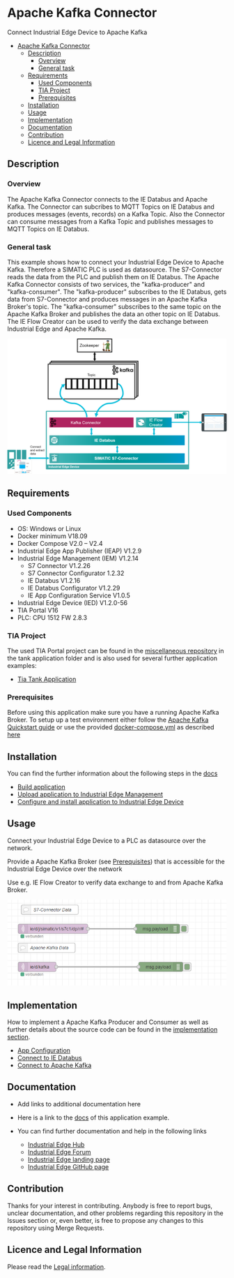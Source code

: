 # Apache Kafka Connector

Connect Industrial Edge Device to Apache Kafka 

- [Apache Kafka Connector](#apache-kafka-connector)
  - [Description](#description)
    - [Overview](#overview)
    - [General task](#general-task)
  - [Requirements](#requirements)
    - [Used Components](#used-components)
    - [TIA Project](#tia-project)
    - [Prerequisites](#prerequisites)
  - [Installation](#installation)
  - [Usage](#usage)
  - [Implementation](#implementation)
  - [Documentation](#documentation)
  - [Contribution](#contribution)
  - [Licence and Legal Information](#licence-and-legal-information)

## Description

### Overview

The Apache Kafka Connector connects to the IE Databus and Apache Kafka. The Connector can subcribes to MQTT Topics on IE Databus and produces messages (events, records) on a Kafka Topic. Also the Connector can consume messages from a Kafka Topic and publishes messages to MQTT Topics on IE Databus.

### General task

This example shows how to connect your Industrial Edge Device to Apache Kafka. Therefore a SIMATIC PLC is used as datasource. The S7-Connector reads the data from the PLC and publish them on IE Databus. The Apache Kafka Connector consists of two services, the "kafka-producer" and "kafka-consumer". The "kafka-producer" subscribes to the IE Databus, gets data from S7-Connector and produces messages in an Apache Kafka Broker's topic. The "kafka-consumer" subscribes to the same topic on the Apache Kafka Broker and publishes the data an other topic on IE Databus. The IE Flow Creator can be used to verify the data exchange between Industrial Edge and Apache Kafka.

![Overview](docs/graphics/overview.png)

## Requirements

### Used Components

- OS: Windows or Linux
- Docker minimum V18.09
- Docker Compose V2.0 – V2.4
- Industrial Edge App Publisher (IEAP) V1.2.9
- Industrial Edge Management (IEM) V1.2.14
  - S7 Connector V1.2.26
  - S7 Connector Configurator 1.2.32
  - IE Databus V1.2.16
  - IE Databus Configurator V1.2.29
  - IE App Configuration Service V1.0.5
- Industrial Edge Device (IED) V1.2.0-56
- TIA Portal V16 
- PLC: CPU 1512 FW 2.8.3

### TIA Project

The used TIA Portal project can be found in the [miscellaneous repository](https://github.com/industrial-edge/miscellaneous) in the tank application folder and is also used for several further application examples:

- [Tia Tank Application](https://github.com/industrial-edge/miscellaneous/tree/main/tank%20application)

### Prerequisites
Before using this application make sure you have a running Apache Kafka Broker. To setup up a test environment either follow the [Apache Kafka Quickstart guide](https://kafka.apache.org/quickstart) or use the provided [docker-compose.yml](./test/kafka-broker/docker-compose.yml) as described [here](./docs/installation.md#apache-kafka-broker-test-environment)

## Installation

You can find the further information about the following steps in the [docs](./docs)

- [Build application](docs/installation.md#build-application)
- [Upload application to Industrial Edge Management](docs/installation.md#upload-application-to-industrial-edge-management)
- [Configure and install application to Industrial Edge Device](docs/installation.md#install-application-on-industrial-edge-device)

## Usage

Connect your Industrial Edge Device to a PLC as datasource over the network.

Provide a Apache Kafka Broker (see [Prerequisites](#prerequisites)) that is accessible for the Industrial Edge Device over the network

Use e.g. IE Flow Creator to verify data exchange to and from Apache Kafka Broker.

![Test](./docs/graphics/test.png)

## Implementation

How to implement a Apache Kafka Producer and Consumer as well as further details about the source code can be found in the [implementation section](./docs/implementation.md).

- [App Configuration](./docs/implementation.md#app-configuration)
- [Connect to IE Databus](./docs/implementation.md#connect-to-ie-databus)
- [Connect to Apache Kafka](./docs/implementation.md#connect-to-apache-kafka)

## Documentation

- Add links to additional documentation here
  
- Here is a link to the [docs](docs/) of this application example.
- You can find further documentation and help in the following links
  - [Industrial Edge Hub](https://iehub.eu1.edge.siemens.cloud/#/documentation)
  - [Industrial Edge Forum](https://www.siemens.com/industrial-edge-forum)
  - [Industrial Edge landing page](https://new.siemens.com/global/en/products/automation/topic-areas/industrial-edge/simatic-edge.html)
  - [Industrial Edge GitHub page](https://github.com/industrial-edge)
  
## Contribution

Thanks for your interest in contributing. Anybody is free to report bugs, unclear documentation, and other problems regarding this repository in the Issues section or, even better, is free to propose any changes to this repository using Merge Requests.

## Licence and Legal Information

Please read the [Legal information](LICENSE.md).
